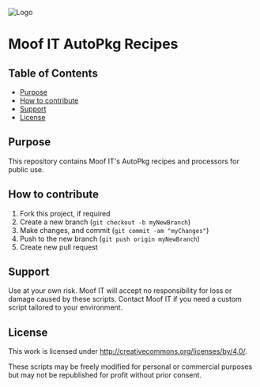 ![Logo](https://x1llu7x4a4-flywheel.netdna-ssl.com/wp-content/themes/moof/images/logo.svg)

# Moof IT AutoPkg Recipes 

## Table of Contents

- [Purpose](#purpose)
- [How to contribute](#how-to-contribute)
- [Support](#support)
- [License](#license)
  
## Purpose

This repository contains Moof IT's AutoPkg recipes and processors for public use.

## How to contribute

1. Fork this project, if required
2. Create a new branch (`git checkout -b myNewBranch`)
3. Make changes, and commit (`git commit -am "myChanges"`)
4. Push to the new branch (`git push origin myNewBranch`)
5. Create new pull request

## Support

Use at your own risk. Moof IT will accept no responsibility for loss or damage caused by these scripts. Contact Moof IT if you need a custom script tailored to your environment.

## License

This work is licensed under http://creativecommons.org/licenses/by/4.0/.

These scripts may be freely modified for personal or commercial purposes but may not be republished for profit without prior consent.
